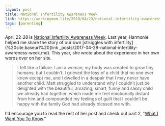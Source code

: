 ```yaml
---
layout: post
title: National Infertility Awareness Week
link: https://workingmom.life/2018/04/23/national-infertility-awareness-week-my-lonely-journey-through-infertility/
tags: [parenting]
---
```


April 22-28 is [National Infertility Awareness Week](https://infertilityawareness.org). Last year, Harmonie helped me share the story of our own [struggles with infertility](%20site.baseurl%20{link _posts/2017-04-28-national-infertility-awareness-week.md). This year, she wrote about the experience in her own words over on her site. 

> I felt like a failure. I am a woman; my body was created to grow tiny humans, but I couldn’t. I grieved the loss of a child that no one ever knew except me, and I dwelled in a despair that I may never have another child. Matt struggled to understand why I couldn’t just be delighted with the beautiful, amazing, smart, funny and sassy child we already had together, which made me feel emotionally distant from him and compounded my feelings of guilt that I couldn’t be happy with the family God had already blessed me with.

I'd encourage you to read the rest of her post and check out part 2, "[What I Want You To Know](https://workingmom.life/2018/04/26/national-infertility-awareness-week-what-i-want-you-to-know/)."